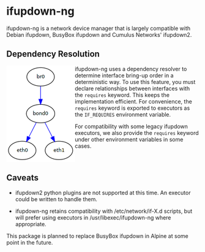 # ifupdown-ng

ifupdown-ng is a network device manager that is largely compatible with Debian
ifupdown, BusyBox ifupdown and Cumulus Networks' ifupdown2.

## Dependency Resolution

<img alt="Dependency resolution example" src="doc/img/dependency-resolution.png" style="float: left">

ifupdown-ng uses a dependency resolver to determine interface bring-up order
in a deterministic way.  To use this feature, you must declare relationships
between interfaces with the `requires` keyword.  This keeps the implementation
efficient.  For convenience, the `requires` keyword is exported to executors
as the `IF_REQUIRES` environment variable.

For compatibility with some legacy ifupdown executors, we also provide the
`requires` keyword under other environment variables in some cases.

<div style="clear: both"></div>

## Caveats

* ifupdown2 python plugins are not supported at this time.  An executor could be
  written to handle them.

* ifupdown-ng retains compatibility with /etc/network/if-X.d scripts, but will
  prefer using executors in /usr/libexec/ifupdown-ng where appropriate.

This package is planned to replace BusyBox ifupdown in Alpine at some point in
the future.
